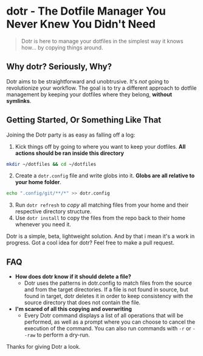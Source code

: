 # dotr - The Dotfile Manager You Never Knew You Didn't Need

> Dotr is here to manage your dotfiles in the simplest way it knows how... by copying things around.

## Why dotr? Seriously, Why?

Dotr aims to be straightforward and unobtrusive. It's *not* going to revolutionize your workflow. The goal is to try a different approach to dotfile management by keeping your dotfiles where they belong, __without symlinks__.

## Getting Started, Or Something Like That

Joining the Dotr party is as easy as falling off a log:

1. Kick things off by going to where you want to keep your dotfiles. **All actions should be ran inside this directory**
```bash
mkdir ~/dotfiles && cd ~/dotfiles
``` 
2. Create a `dotr.config` file and write globs into it. **Globs are all relative to your home folder**.
```bash
echo ".config/git/**/*" >> dotr.config
```
3. Run `dotr refresh` to *copy* all matching files from your home and their respective directory structure.
4. Use `dotr install` to copy the files from the repo back to their home whenever you need it.

Dotr is a simple, beta, lightweight solution. And by that i mean it's a work in progress. Got a cool idea for dotr? Feel free to make a pull request.

## FAQ
- __How does dotr know if it should delete a file?__
    - Dotr uses the patterns in dotr.config to match files from the source and from the target directories. If a file is not found in source, but found in target, dotr deletes it in order to keep consistency with the source directory that does not contain the file.
- __I'm scared of all this copying and overwriting__
    - Every Dotr command displays a list of all operations that will be performed, as well as a prompt where you can choose to cancel the execution of the command. You can also run commands with `-r` or `--raw` to perform a dry-run.


Thanks for giving Dotr a look.

